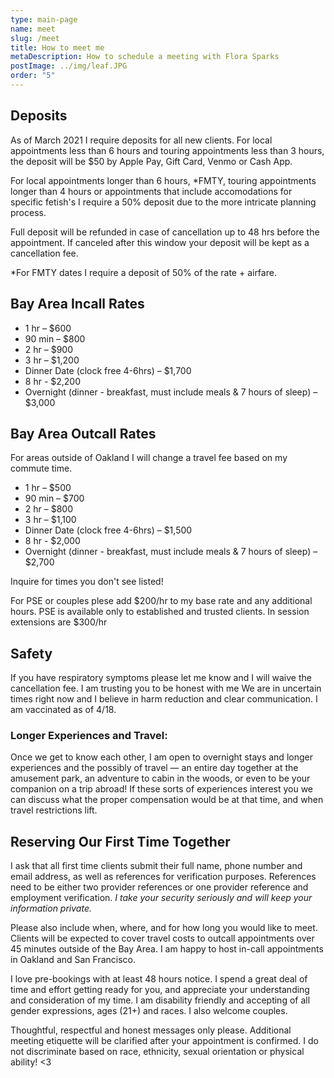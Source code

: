 ```yaml
---
type: main-page
name: meet
slug: /meet
title: How to meet me
metaDescription: How to schedule a meeting with Flora Sparks
postImage: ../img/leaf.JPG
order: "5"
---
```

## Deposits

As of March 2021 I require deposits for all new clients. For local appointments less than 6 hours and touring appointments less than 3 hours, the deposit will be $50 by Apple Pay, Gift Card, Venmo or Cash App. 

For local appointments longer than 6 hours, *FMTY, touring appointments longer than 4 hours or appointments that include accomodations for specific fetish's I require a 50% deposit due to the more intricate planning process.

Full deposit will be refunded in case of cancellation up to 48 hrs before the appointment. If canceled after this window your deposit will be kept as a cancellation fee. 

\*For FMTY dates I require a deposit of 50% of the rate + airfare.

## Bay Area Incall Rates

* 1 hr – $600
* 90 min – $800
* 2 hr – $900
* 3 hr – $1,200
* Dinner Date (clock free 4-6hrs) – $1,700 
* 8 hr - $2,200
* Overnight (dinner - breakfast, must include meals & 7 hours of sleep) – $3,000

## Bay Area Outcall Rates

For areas outside of Oakland I will change a travel fee based on my commute time. 

* 1 hr – $500
* 90 min – $700
* 2 hr – $800
* 3 hr – $1,100
* Dinner Date (clock free 4-6hrs) – $1,500
* 8 hr - $2,000
* Overnight (dinner - breakfast, must include meals & 7 hours of sleep) – $2,700

Inquire for times you don't see listed!

For PSE or couples plese add $200/hr to my base rate and any additional hours. PSE is available only to established and trusted clients. In session extensions are $300/hr 

## Safety

If you have respiratory symptoms please let me know and I will waive the cancellation fee. I am trusting you to be honest with me We are in uncertain times right now and I believe in harm reduction and clear communication. I am vaccinated as of 4/18.

### Longer Experiences and Travel:

Once we get to know each other, I am open to overnight stays and longer experiences and the possibly of travel — an entire day together at the amusement park, an adventure to cabin in the woods, or even to be your companion on a trip abroad! If these sorts of experiences interest you we can discuss what the proper compensation would be at that time, and when travel restrictions lift.

## Reserving Our First Time Together

I ask that all first time clients submit their full name, phone number and email address, as well as references for verification purposes. References need to be either two provider references or one provider reference and employment verification. *I take your security seriously and will keep your information private.*

Please also include when, where, and for how long you would like to meet. Clients will be expected to cover travel costs to outcall appointments over 45 minutes outside of the Bay Area. I am happy to host in-call appointments in Oakland and San Francisco.

I love pre-bookings with at least 48 hours notice. I spend a great deal of time and effort getting ready for you, and appreciate your understanding and consideration of my time. I am disability friendly and accepting of all gender expressions, ages (21+) and races. I also welcome couples.

Thoughtful, respectful and honest messages only please. Additional meeting etiquette will be clarified after your appointment is confirmed. I do not discriminate based on race, ethnicity, sexual orientation or physical ability! <3